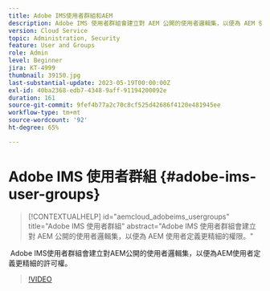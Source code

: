 ```yaml
---
title: Adobe IMS使用者群組和AEM
description: Adobe IMS 使用者群組會建立對 AEM 公開的使用者邏輯集，以便為 AEM 使用者定義更精細的權限。
version: Cloud Service
topic: Administration, Security
feature: User and Groups
role: Admin
level: Beginner
jira: KT-4999
thumbnail: 39150.jpg
last-substantial-update: 2023-05-19T00:00:00Z
exl-id: 40ba2368-edb7-4348-9aff-91194200092e
duration: 161
source-git-commit: 9fef4b77a2c70c8cf525d42686f4120e481945ee
workflow-type: tm+mt
source-wordcount: '92'
ht-degree: 65%

---
```


# Adobe IMS 使用者群組 {#adobe-ims-user-groups}

>[!CONTEXTUALHELP]
>id="aemcloud_adobeims_usergroups"
>title="Adobe IMS 使用者群組"
>abstract="Adobe IMS 使用者群組會建立對 AEM 公開的使用者邏輯集，以便為 AEM 使用者定義更精細的權限。"

 Adobe IMS使用者群組會建立對AEM公開的使用者邏輯集，以便為AEM使用者定義更精細的許可權。

>[!VIDEO](https://video.tv.adobe.com/v/39150?quality=12&learn=on)

